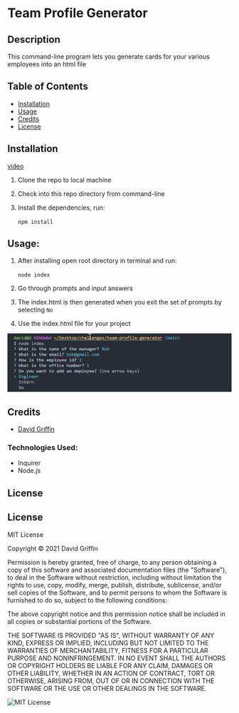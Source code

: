 # Team Profile Generator

## Description

This command-line program lets you generate cards for your various employees into an html file

## Table of Contents
- [Installation](#installation)
- [Usage](#usage)
- [Credits](#credits)
- [License](#license)

## Installation

[video]()

1. Clone the repo to local machine
2. Check into this repo directory from command-line
3. Install the dependencies, run:

	```npm install```

## Usage:
1. After installing open root directory in terminal and run:

	```node index```
2. Go through prompts and input answers
3. The index.html is then generated when you exit the set of prompts by selecting `No`
4. Use the index.html file for your project

![Website Screenshot](/assests/images/team-profile-generator.png)
## Credits
* [David Griffin](https://github.com/DavidTJGriffin)

### Technologies Used:
* Inquirer
* Node.js

## License

## License
MIT License

Copyright © 2021 David Griffin

Permission is hereby granted, free of charge, to any person obtaining a copy
of this software and associated documentation files (the "Software"), to deal
in the Software without restriction, including without limitation the rights
to use, copy, modify, merge, publish, distribute, sublicense, and/or sell
copies of the Software, and to permit persons to whom the Software is
furnished to do so, subject to the following conditions:

The above copyright notice and this permission notice shall be included in all
copies or substantial portions of the Software.

THE SOFTWARE IS PROVIDED "AS IS", WITHOUT WARRANTY OF ANY KIND, EXPRESS OR
IMPLIED, INCLUDING BUT NOT LIMITED TO THE WARRANTIES OF MERCHANTABILITY,
FITNESS FOR A PARTICULAR PURPOSE AND NONINFRINGEMENT. IN NO EVENT SHALL THE
AUTHORS OR COPYRIGHT HOLDERS BE LIABLE FOR ANY CLAIM, DAMAGES OR OTHER
LIABILITY, WHETHER IN AN ACTION OF CONTRACT, TORT OR OTHERWISE, ARISING FROM,
OUT OF OR IN CONNECTION WITH THE SOFTWARE OR THE USE OR OTHER DEALINGS IN THE
SOFTWARE.

![MIT License](https://img.shields.io/apm/l/vim-mode)